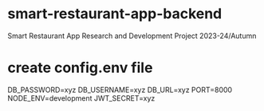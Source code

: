 # smart-restaurant-app-backend
Smart Restaurant App Research and Development Project 2023-24/Autumn

# create config.env file
DB_PASSWORD=xyz
DB_USERNAME=xyz
DB_URL=xyz
PORT=8000
NODE_ENV=development
JWT_SECRET=xyz

